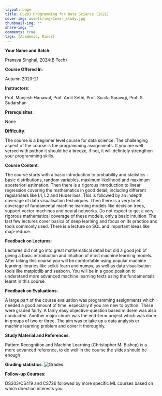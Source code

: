 ```yaml
---
layout: page
title: DS203 Programming for Data Science (2021)
cover-img: assets/img/Cover_study.jpg
thumbnail-img: ""
share-img: ""
comments: true
tags: [Academic, Minor]
---
```


**Your Name and Batch**:

Pranava Singhal, 2024(B Tech)


**Course Offered In**:

Autumn 2020-21

**Instructors**:

Prof. Manjesh Hanawal, Prof. Amit Sethi, Prof. Sunita Sarawgi, Prof. S. Sudarshan
    
**Prerequisites**:

 None

**Difficulty**: 

The course is a beginner level course for data science. The challenging aspect of the course is the programming assignments. If you are well versed with python it should be a breeze, if not, it will defintely strengthen your programming skills.

**Course Content**: 

The course starts with a basic introduction to probability and statistics - basic distributions, random variables, maximum likelihood and maximum aposteriori estimation. Then there is a rigorous introduction to linear regression covering the mathematics in good detail, including different regularisers like L1, L2 and Huber loss. This is followed by an indepth coverage of data visualisation techniques. Then there is a very brief coverage of fundamental machine learning models like decision trees, support vector machines and neural networks. Do not expect to get a very rigorous mathematical coverage of these models, only a basic intuition. The last few lectures cover basics of deep learning and focus on its practice and tools commonly used. There is a lecture on SQL and important ideas like map-reduce.

**Feedback on Lectures**:

Lectures did not go into great mathematical detail but did a good job of giving a basic introduction and intuition of most machine learning models. After taking this course you will be comfortable using popular machine learning libraries like scikit-learn and numpy, as well as data visualisation tools like matplotlib and seaborn. You will be in a good position to understand more advanced machine learning texts using the fundamentals learnt in this course.

**Feedback on Evaluations**: 

A large part of the course evaluation was programming assignments which needed a good amount of time, especially if you are new to python. These were graded fairly. A fairly easy objective-question based midsem was also conducted. Another major chunk was the end-term project which was done in groups of two or three. The aim was to take up a data analysis or machine learning problem and cover it thoroughly.

**Study Material and References**:

Pattern Recognition and Machine Learning (Christopher M. Bishop) is a more advanced reference, to do well in the course the slides should be enough

**Grading statistics**: 
![Grades](DS203_grades.png)

**Follow-up Courses**: 

DS303/CS419 and CS726 followed by more specific ML courses based on which direction interests you